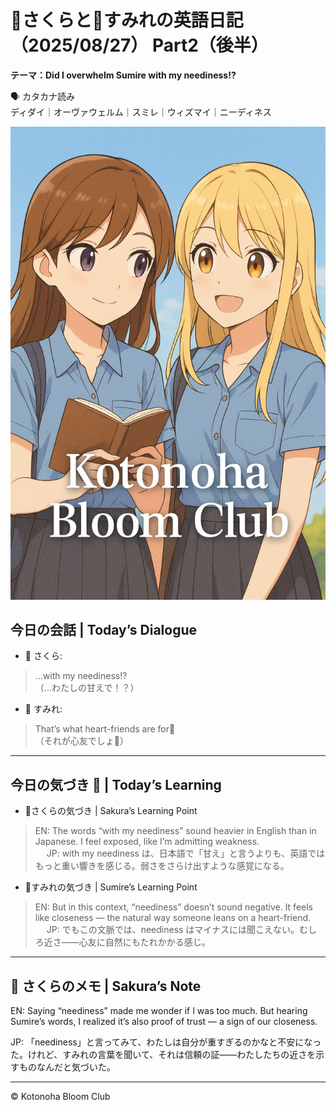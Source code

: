 <link rel="stylesheet" href="./assets/styles.css">


# 🌸さくらと🌷すみれの英語日記（2025/08/27） Part2（後半）  

**テーマ：Did I overwhelm Sumire with my neediness!?**

🗣️ カタカナ読み  
ディダイ｜オーヴァウェルム｜スミレ｜ウィズマイ｜ニーディネス  

![cover](./images/cover.png)

## 今日の会話 | Today’s Dialogue  
- 🌸 さくら:  
> …with my neediness!?  
（…わたしの甘えで！？）

- 🌷 すみれ:  
> That’s what heart-friends are for💐  
（それが心友でしょ💐）

---

## 今日の気づき 🌸 | Today’s Learning  

- 🌸さくらの気づき | Sakura’s Learning Point  
> EN: The words “with my neediness” sound heavier in English than in Japanese. I feel exposed, like I’m admitting weakness.  
　
JP: with my neediness は、日本語で「甘え」と言うよりも、英語ではもっと重い響きを感じる。弱さをさらけ出すような感覚になる。  

- 🌷すみれの気づき | Sumire’s Learning Point  
> EN: But in this context, “neediness” doesn’t sound negative. It feels like closeness — the natural way someone leans on a heart-friend.  
　
JP: でもこの文脈では、neediness はマイナスには聞こえない。むしろ近さ――心友に自然にもたれかかる感じ。  

---

## 💬 さくらのメモ | Sakura’s Note  
EN: Saying “neediness” made me wonder if I was too much. But hearing Sumire’s words, I realized it’s also proof of trust — a sign of our closeness.  


JP: 「neediness」と言ってみて、わたしは自分が重すぎるのかなと不安になった。けれど、すみれの言葉を聞いて、それは信頼の証――わたしたちの近さを示すものなんだと気づいた。  

---

© Kotonoha Bloom Club